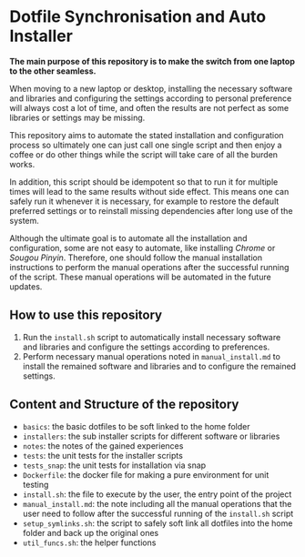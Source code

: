 # Dotfile Synchronisation and Auto Installer

**The main purpose of this repository is to make the switch from one laptop to the other seamless.**

When moving to a new laptop or desktop, installing the necessary software and libraries and configuring the settings according to personal preference will always cost a lot of time, and often the results are not perfect as some libraries or settings may be missing.

This repository aims to automate the stated installation and configuration process so ultimately one can just call one single script and then enjoy a coffee or do other things while the script will take care of all the burden works.

In addition, this script should be idempotent so that to run it for multiple times will lead to the same results without side effect. This means one can safely run it whenever it is necessary, for example to restore the default preferred settings or to reinstall missing dependencies after long use of the system.

Although the ultimate goal is to automate all the installation and configuration, some are not easy to automate, like installing *Chrome* or *Sougou Pinyin*. Therefore, one should follow the manual installation instructions to perform the manual operations after the successful running of the script. These manual operations will be automated in the future updates.

## How to use this repository

1. Run the `install.sh` script to automatically install necessary software and libraries and configure the settings according to preferences.
2. Perform necessary manual operations noted in `manual_install.md` to install the remained software and libraries and to configure the remained settings.

## Content and Structure of the repository

- `basics`: the basic dotfiles to be soft linked to the home folder
- `installers`: the sub installer scripts for different software or libraries
- `notes`: the notes of the gained experiences
- `tests`: the unit tests for the installer scripts
- `tests_snap`: the unit tests for installation via snap
- `Dockerfile`: the docker file for making a pure environment for unit testing
- `install.sh`: the file to execute by the user, the entry point of the project
- `manual_install.md`: the note including all the manual operations that the user need to follow after the successful running of the `install.sh` script
- `setup_symlinks.sh`: the script to safely soft link all dotfiles into the home folder and back up the original ones
- `util_funcs.sh`: the helper functions